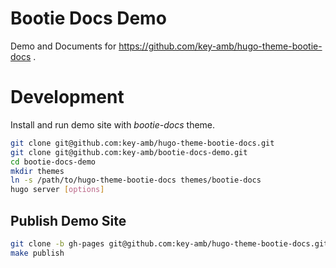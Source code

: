 # Bootie Docs Demo

Demo and Documents for https://github.com/key-amb/hugo-theme-bootie-docs .

# Development

Install and run demo site with _bootie-docs_ theme.

```bash
git clone git@github.com:key-amb/hugo-theme-bootie-docs.git
git clone git@github.com:key-amb/bootie-docs-demo.git
cd bootie-docs-demo
mkdir themes
ln -s /path/to/hugo-theme-bootie-docs themes/bootie-docs
hugo server [options]
```

## Publish Demo Site

```bash
git clone -b gh-pages git@github.com:key-amb/hugo-theme-bootie-docs.git public
make publish
```

